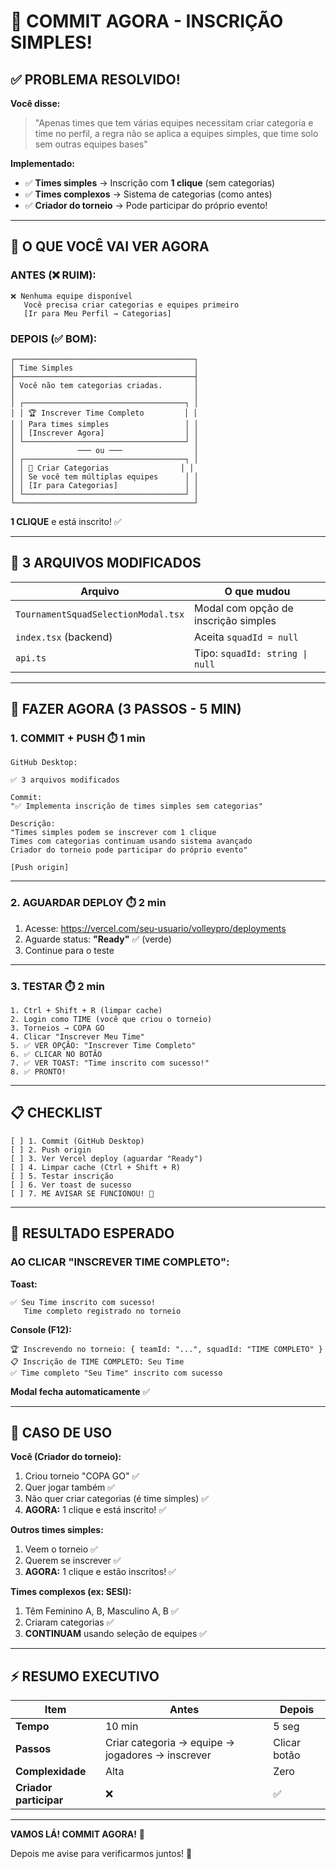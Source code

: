 # 🚀 COMMIT AGORA - INSCRIÇÃO SIMPLES!

## ✅ PROBLEMA RESOLVIDO!

**Você disse:**
> "Apenas times que tem várias equipes necessitam criar categoria e time no perfil, a regra não se aplica a equipes simples, que time solo sem outras equipes bases"

**Implementado:**
- ✅ **Times simples** → Inscrição com **1 clique** (sem categorias)
- ✅ **Times complexos** → Sistema de categorias (como antes)
- ✅ **Criador do torneio** → Pode participar do próprio evento!

---

## 📸 O QUE VOCÊ VAI VER AGORA

### **ANTES (❌ RUIM):**
```
❌ Nenhuma equipe disponível
   Você precisa criar categorias e equipes primeiro
   [Ir para Meu Perfil → Categorias]
```

### **DEPOIS (✅ BOM):**
```
┌────────────────────────────────────────┐
│ Time Simples                           │
├────────────────────────────────────────┤
│ Você não tem categorias criadas.       │
│                                        │
│ ┌────────────────────────────────────┐ │
│ │ 🏆 Inscrever Time Completo         │ │
│ │ Para times simples                 │ │
│ │ [Inscrever Agora]                  │ │
│ └────────────────────────────────────┘ │
│              ─── ou ───                │
│ ┌────────────────────────────────────┐ │
│ │ 👥 Criar Categorias                │ │
│ │ Se você tem múltiplas equipes      │ │
│ │ [Ir para Categorias]               │ │
│ └────────────────────────────────────┘ │
└────────────────────────────────────────┘
```

**1 CLIQUE** e está inscrito! ✅

---

## 🎯 3 ARQUIVOS MODIFICADOS

| Arquivo | O que mudou |
|---------|-------------|
| `TournamentSquadSelectionModal.tsx` | Modal com opção de inscrição simples |
| `index.tsx` (backend) | Aceita `squadId = null` |
| `api.ts` | Tipo: `squadId: string \| null` |

---

## 🚀 FAZER AGORA (3 PASSOS - 5 MIN)

### **1. COMMIT + PUSH** ⏱️ 1 min

```
GitHub Desktop:

✅ 3 arquivos modificados

Commit:
"✅ Implementa inscrição de times simples sem categorias"

Descrição:
"Times simples podem se inscrever com 1 clique
Times com categorias continuam usando sistema avançado
Criador do torneio pode participar do próprio evento"

[Push origin]
```

---

### **2. AGUARDAR DEPLOY** ⏱️ 2 min

1. Acesse: https://vercel.com/seu-usuario/volleypro/deployments
2. Aguarde status: **"Ready"** ✅ (verde)
3. Continue para o teste

---

### **3. TESTAR** ⏱️ 2 min

```
1. Ctrl + Shift + R (limpar cache)
2. Login como TIME (você que criou o torneio)
3. Torneios → COPA GO
4. Clicar "Inscrever Meu Time"
5. ✅ VER OPÇÃO: "Inscrever Time Completo"
6. ✅ CLICAR NO BOTÃO
7. ✅ VER TOAST: "Time inscrito com sucesso!"
8. ✅ PRONTO!
```

---

## 📋 CHECKLIST

```
[ ] 1. Commit (GitHub Desktop)
[ ] 2. Push origin
[ ] 3. Ver Vercel deploy (aguardar "Ready")
[ ] 4. Limpar cache (Ctrl + Shift + R)
[ ] 5. Testar inscrição
[ ] 6. Ver toast de sucesso
[ ] 7. ME AVISAR SE FUNCIONOU! 🎉
```

---

## 🎉 RESULTADO ESPERADO

### **AO CLICAR "INSCREVER TIME COMPLETO":**

**Toast:**
```
✅ Seu Time inscrito com sucesso!
   Time completo registrado no torneio
```

**Console (F12):**
```
🏆 Inscrevendo no torneio: { teamId: "...", squadId: "TIME COMPLETO" }
📋 Inscrição de TIME COMPLETO: Seu Time
✅ Time completo "Seu Time" inscrito com sucesso
```

**Modal fecha automaticamente** ✅

---

## 💪 CASO DE USO

**Você (Criador do torneio):**
1. Criou torneio "COPA GO" ✅
2. Quer jogar também ✅
3. Não quer criar categorias (é time simples) ✅
4. **AGORA:** 1 clique e está inscrito! ✅

**Outros times simples:**
1. Veem o torneio ✅
2. Querem se inscrever ✅
3. **AGORA:** 1 clique e estão inscritos! ✅

**Times complexos (ex: SESI):**
1. Têm Feminino A, B, Masculino A, B ✅
2. Criaram categorias ✅
3. **CONTINUAM** usando seleção de equipes ✅

---

## ⚡ RESUMO EXECUTIVO

| Item | Antes | Depois |
|------|-------|--------|
| **Tempo** | 10 min | 5 seg |
| **Passos** | Criar categoria → equipe → jogadores → inscrever | Clicar botão |
| **Complexidade** | Alta | Zero |
| **Criador participar** | ❌ | ✅ |

---

**VAMOS LÁ! COMMIT AGORA!** 🚀

Depois me avise para verificarmos juntos! 💪
